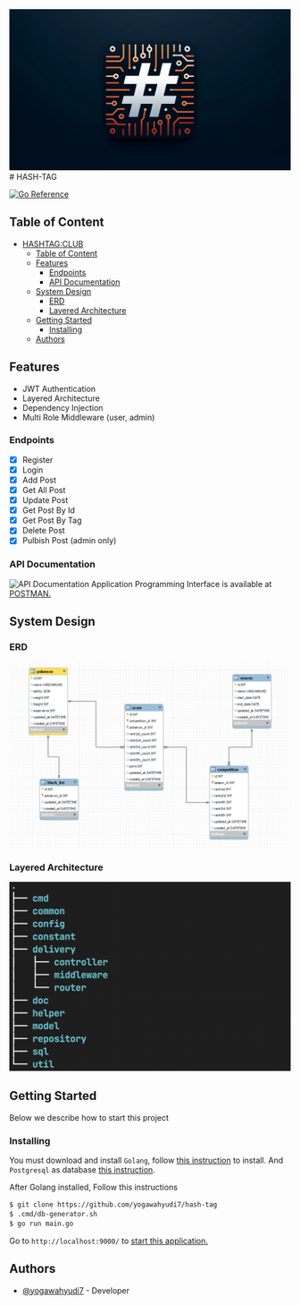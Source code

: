 <div align="center">
  <a href="https://raw.githubusercontent.com/yogawahyudi7/hash-tag/develop/doc/hashtag.webp">
    <img src="https://raw.githubusercontent.com/yogawahyudi7/hash-tag/develop/doc/hashtag.webp">
  </a>
</div>
<div>
#  HASH-TAG

[![Go Reference](https://pkg.go.dev/badge/golang.org/x/example.svg)](https://pkg.go.dev/golang.org/x/example)

## Table of Content

- [HASHTAG:CLUB](#hash-tag)
  - [Table of Content](#table-of-content)
  - [Features](#features)
    - [Endpoints](#endpoints)
    - [API Documentation](#api-documentation)
  - [System Design](#system-design)
    - [ERD](#erd)
    - [Layered Architecture](#layered-architecture)
  - [Getting Started](#getting-started)
    - [Installing](#installing)
  - [Authors](#authors)

## Features

- JWT Authentication
- Layered Architecture
- Dependency Injection
- Multi Role Middleware (user, admin)

### Endpoints

- [x] Register
- [x] Login
- [x] Add Post
- [x] Get All Post
- [x] Update Post
- [x] Get Post By Id
- [x] Get Post By Tag
- [x] Delete Post
- [x] Pulbish Post (admin only)

### API Documentation

![API Documentation](https://raw.githubusercontent.com/yogawahyudi7/hasg-tag/develop/doc/postman.png)
Application Programming Interface is available at [POSTMAN.](https://documenter.getpostman.com/view/16411992/2sA3QqfsDc)

## System Design

### ERD

![HashTag- ERD](https://raw.githubusercontent.com/yogawahyudi7/POKEMON-FIGHT/develop/docs/erd3.png)

### Layered Architecture

![HashTag - Layered Architecture](https://raw.githubusercontent.com/yogawahyudi7/hash-tag/develop/doc/tree.png)

## Getting Started

Below we describe how to start this project

### Installing

You must download and install `Golang`, follow [this instruction](https://golang.org/doc/install) to install.
And `Postgresql` as database [this instruction](https://www.postgresql.org/download/).

After Golang installed, Follow this instructions

```bash
$ git clone https://github.com/yogawahyudi7/hash-tag
$ .cmd/db-generator.sh
$ go run main.go
```

Go to `http://localhost:9000/` to [start this application.](http://localhost:9000/)

## Authors

- [@yogawahyudi7](https://github.com/yogawahyudi7) - Developer
